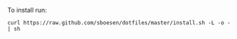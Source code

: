 To install run: 
    
    curl https://raw.github.com/sboesen/dotfiles/master/install.sh -L -o - | sh
